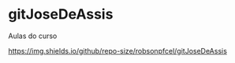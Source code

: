 # gitJoseDeAssis
Aulas do curso

https://img.shields.io/github/repo-size/robsonpfcel/gitJoseDeAssis
